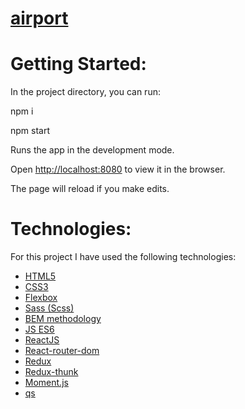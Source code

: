 # [airport](https://happy-visvesvaraya-bcbf55.netlify.app/)

# Getting Started:
In the project directory, you can run:

npm i

npm start

Runs the app in the development mode.

Open  [http://localhost:8080](http://localhost:8080) to view it in the browser.

The page will reload if you make edits.

# Technologies:
For this project I have used the following technologies:
* [HTML5](https://en.wikipedia.org/wiki/HTML5)
* [CSS3](https://en.wikipedia.org/wiki/Cascading_Style_Sheets)
* [Flexbox](https://en.wikipedia.org/wiki/CSS_Flexible_Box_Layout)
* [Sass (Scss)](https://sass-lang.com/)
* [BEM methodology](https://en.bem.info/methodology/)
* [JS ES6](https://ru.wikipedia.org/wiki/ECMAScript)
* [ReactJS](https://reactjs.org/)
* [React-router-dom](https://github.com/ReactTraining/react-router)
* [Redux](https://redux.js.org/)
* [Redux-thunk](https://www.npmjs.com/package/redux-thunk)
* [Moment.js](https://momentjs.com/)
* [qs](https://www.npmjs.com/package/qs)


